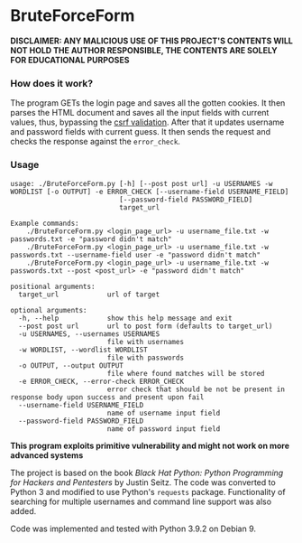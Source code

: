 # BruteForceForm  

**DISCLAIMER: ANY MALICIOUS USE OF THIS PROJECT'S CONTENTS WILL NOT HOLD THE AUTHOR RESPONSIBLE, THE CONTENTS ARE SOLELY FOR EDUCATIONAL PURPOSES**  

### How does it work?  

The program GETs the login page and saves all the gotten cookies. It then parses the HTML document and saves all the input fields with current values, thus, bypassing the [csrf validation](https://portswigger.net/web-security/csrf). After that it updates username and password fields with current guess. It then sends the request and checks the response against the `error_check`.  

### Usage  
```
usage: ./BruteForceForm.py [-h] [--post post url] -u USERNAMES -w WORDLIST [-o OUTPUT] -e ERROR_CHECK [--username-field USERNAME_FIELD]
                           [--password-field PASSWORD_FIELD]
                           target_url

Example commands:
	./BruteForceForm.py <login_page_url> -u username_file.txt -w passwords.txt -e "password didn't match"
	./BruteForceForm.py <login_page_url> -u username_file.txt -w passwords.txt --username-field user -e "password didn't match"
	./BruteForceForm.py <login_page_url> -u username_file.txt -w passwords.txt --post <post_url> -e "password didn't match"

positional arguments:
  target_url            url of target

optional arguments:
  -h, --help            show this help message and exit
  --post post url       url to post form (defaults to target_url)
  -u USERNAMES, --usernames USERNAMES
                        file with usernames
  -w WORDLIST, --wordlist WORDLIST
                        file with passwords
  -o OUTPUT, --output OUTPUT
                        file where found matches will be stored
  -e ERROR_CHECK, --error-check ERROR_CHECK
                        error check that should be not be present in response body upon success and present upon fail
  --username-field USERNAME_FIELD
                        name of username input field
  --password-field PASSWORD_FIELD
                        name of password input field
```

**This program exploits primitive vulnerability and might not work on more advanced systems**  

The project is based on the book *Black Hat Python: Python Programming for Hackers and Pentesters* by Justin Seitz. The code was converted to Python 3 and modified to use Python's `requests` package. Functionality of searching for multiple usernames and command line support was also added.  

Code was implemented and tested with Python 3.9.2 on Debian 9.  
